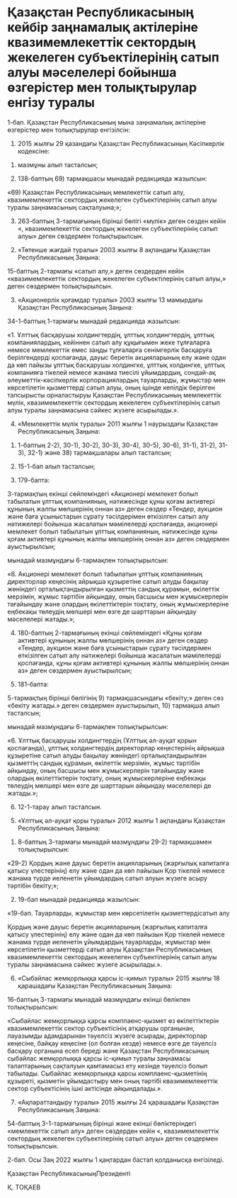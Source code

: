 # Қазақстан Республикасының кейбір заңнамалық актілеріне квазимемлекеттік сектордың жекелеген субъектілерінің сатып алуы мәселелері бойынша өзгерістер мен толықтырулар енгізу туралы

1-бап. Қазақстан Республикасының мына заңнамалық актілеріне өзгерістер мен толықтырулар енгізілсін:

1. 2015 жылғы 29 қазандағы Қазақстан Республикасының Кәсіпкерлік кодексіне:

1) мазмұны алып тасталсын;

2) 138-баптың 69) тармақшасы мынадай редакцияда жазылсын:

«69) Қазақстан Республикасының мемлекеттік сатып алу, квазимемлекеттік сектордың жекелеген субъектілерінің сатып алуы туралы заңнамасының сақталуына;»;

3) 263-баптың 3-тармағының бірінші бөлігі «мүлік» деген сөзден кейін «, квазимемлекеттік сектордың жекелеген субъектілерінің сатып алуы» деген сөздермен толықтырылсын.

2. «Төтенше жағдай туралы» 2003 жылғы 8 ақпандағы Қазақстан Республикасының Заңына:

15-баптың 2-тармағы «сатып алу,» деген сөздерден кейін «квазимемлекеттік сектордың жекелеген субъектілерінің сатып алуы,» деген сөздермен толықтырылсын.

3. «Акционерлік қоғамдар туралы» 2003 жылғы 13 мамырдағы Қазақстан Республикасының Заңына:

34-1-баптың 1-тармағы мынадай редакцияда жазылсын:

«1. Ұлттық басқарушы холдингтердің, ұлттық холдингтердің, ұлттық компаниялардың, кейіннен сатып алу құқығымен жеке тұлғаларға немесе мемлекеттік емес заңды тұлғаларға сенімгерлік басқаруға берілгендерді қоспағанда, дауыс беретін акцияларының елу және одан да көп пайызы ұлттық басқарушы холдингке, ұлттық холдингке, ұлттық компанияға тікелей немесе жанама тиесілі ұйымдардың, сондай-ақ әлеуметтік-кәсіпкерлік корпорациялардың тауарларды, жұмыстар мен көрсетілетін қызметтерді сатып алуы, оның ішінде кепілдік берілген тапсырысты орналастыруы Қазақстан Республикасының мемлекеттік мүлік, квазимемлекеттік сектордың жекелеген субъектілерінің сатып алуы туралы заңнамасына сәйкес жүзеге асырылады.».

4. «Мемлекеттік мүлік туралы» 2011 жылғы 1 наурыздағы Қазақстан Республикасының Заңына:

1) 1-баптың 2-2), 30-1), 30-2), 30-3), 30-4), 30-5), 30-6), 31-1), 31-2), 31-3), 32-1) және 38) тармақшалары алып тасталсын;

2) 15-1-бап алып тасталсын;

3) 179-бапта:

3-тармақтың екінші сөйлеміндегі «Акционері мемлекет болып табылатын ұлттық компанияның, нәтижесінде құны қоғам активтері құнының жалпы мөлшерінің оннан аз» деген сөздер «Тендер, аукцион және баға ұсыныстарын сұрату тәсілдерімен өткізілген сатып алу нәтижелері бойынша жасалатын мәмілелерді қоспағанда, акционері мемлекет болып табылатын ұлттық компанияның, нәтижесінде құны қоғам активтері құнының жалпы мөлшерінің оннан аз» деген сөздермен ауыстырылсын;

мынадай мазмұндағы 6-тармақпен толықтырылсын:

«6. Акционері мемлекет болып табылатын ұлттық компанияның директорлар кеңесінің айрықша құзыретіне сатып алуды бақылау жөніндегі орталықтандырылған қызметтің сандық құрамын, өкілеттік мерзімін, жұмыс тәртібін айқындау, оның басшысы мен жұмыскерлерін тағайындау және олардың өкілеттіктерін тоқтату, оның жұмыскерлеріне еңбекақы төлеудің мөлшері мен өзге де шарттарын айқындау мәселелері жатады.»;

4) 180-баптың 2-тармағының екінші сөйлеміндегі «Құны қоғам активтері құнының жалпы мөлшерінің оннан аз» деген сөздер «Тендер, аукцион және баға ұсыныстарын сұрату тәсілдерімен өткізілген сатып алу нәтижелері бойынша жасалатын мәмілелерді қоспағанда, құны қоғам активтері құнының жалпы мөлшерінің оннан аз» деген сөздермен ауыстырылсын;

5) 181-бапта:

5-тармақтың бірінші бөлігінің 9) тармақшасындағы «бекіту;» деген сөз «бекіту жатады.» деген сөздермен ауыстырылып, 10) тармақша алып тасталсын;

мынадай мазмұндағы 6-тармақпен толықтырылсын:

«6. Ұлттық басқарушы холдингтердің (Ұлттық әл-ауқат қорын қоспағанда), ұлттық холдингтердің директорлар кеңестерінің айрықша құзыретіне сатып алуды бақылау жөніндегі орталықтандырылған қызметтің сандық құрамын, өкілеттік мерзімін, жұмыс тәртібін айқындау, оның басшысы мен жұмыскерлерін тағайындау және олардың өкілеттіктерін тоқтату, оның жұмыскерлеріне еңбекақы төлеудің мөлшері мен өзге де шарттарын айқындау мәселелері де жатады.»;

6) 12-1-тарау алып тасталсын.

5. «Ұлттық әл-ауқат қоры туралы» 2012 жылғы 1 ақпандағы Қазақстан Республикасының Заңына:

1) 8-баптың 3-тармағы мынадай мазмұндағы 29-2) тармақшамен толықтырылсын:

«29-2) Қордың және дауыс беретін акцияларының (жарғылық капиталға қатысу үлестерінің) елу және одан да көп пайызын Қор тікелей немесе жанама түрде иеленетін ұйымдардың сатып алуын жүзеге асыру тәртібін бекіту;»;

2) 19-бап мынадай редакцияда жазылсын:

«19-бап. Тауарларды, жұмыстар мен көрсетілетін қызметтердісатып алу

Қордың және дауыс беретін акцияларының (жарғылық капиталға қатысу үлестерінің) елу және одан да көп пайызын Қор тікелей немесе жанама түрде иеленетін ұйымдардың тауарларды, жұмыстар мен көрсетілетін қызметтерді сатып алуы Қазақстан Республикасының квазимемлекеттік сектордың жекелеген субъектілерінің сатып алуы туралы заңнамасына сәйкес жүзеге асырылады.».

6. «Сыбайлас жемқорлыққа қарсы іс-қимыл туралы» 2015 жылғы 18 қарашадағы Қазақстан Республикасының Заңына:

16-баптың 3-тармағы мынадай мазмұндағы екінші бөлікпен толықтырылсын:

«Сыбайлас жемқорлыққа қарсы комплаенс-қызмет өз өкілеттіктерін квазимемлекеттік сектор субъектісінің атқарушы органынан, лауазымды адамдарынан тәуелсіз жүзеге асырады, директорлар кеңесіне, байқау кеңесіне (ол болған кезде) немесе өзге де тәуелсіз басқару органына есеп береді және Қазақстан Республикасының сыбайлас жемқорлыққа қарсы іс-қимыл туралы заңнамасы талаптарының сақталуын қамтамасыз ету кезінде тәуелсіз болып табылады. Сыбайлас жемқорлыққа қарсы комплаенс-қызметінің құзыреті, қызметін ұйымдастыру мен оның тәртібі квазимемлекеттік сектор субъектісінің ішкі актісінде айқындалады.».

7. «Ақпараттандыру туралы» 2015 жылғы 24 қарашадағы Қазақстан Республикасының Заңына:

54-баптың 3-1-тармағының бірінші және екінші бөліктеріндегі «мемлекеттік сатып алу» деген сөздерден кейін «, квазимемлекеттік сектордың жекелеген субъектілерінің сатып алуы» деген сөздермен толықтырылсын.

2-бап. Осы Заң 2022 жылғы 1 қаңтардан бастап қолданысқа енгізіледі.

Қазақстан РеспубликасыныңПрезиденті

Қ. ТОҚАЕВ

